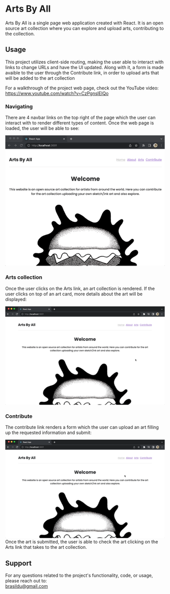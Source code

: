# Arts By All

Arts By All is a single page web application created with React. It is an open source art collection where you can explore and upload arts, contributing to the collection.

## Usage
This project utilizes client-side routing, making the user able to interact with links to change URLs and have the UI updated. Along with it, a form is made avaible to the user through the Contribute link, in order to upload arts that will be added to the art collection
  
For a walkthrough of the project web page, check out the YouTube video:
https://www.youtube.com/watch?v=CzPgnsIEIQo
  
### Navigating
There are 4 navbar links on the top right of the page which the user can interact with to render different types of content. Once the web page is loaded, the user will be able to see:  

![](home.gif)

### Arts collection
Once the user clicks on the Arts link, an art collection is rendered. If the user clicks on top of an art card, more details about the art will be displayed:

![](arts.gif) 

### Contribute
The contribute link renders a form which the user can upload an art filling up the requested information and submit:  

![](contribute.gif)
Once the art is submitted, the user is able to check the art clicking on the Arts link that takes to the art collection.  

## Support
For any questions related to the project's functionality, code, or usage, please reach out to:  
brasildu@gmail.com
